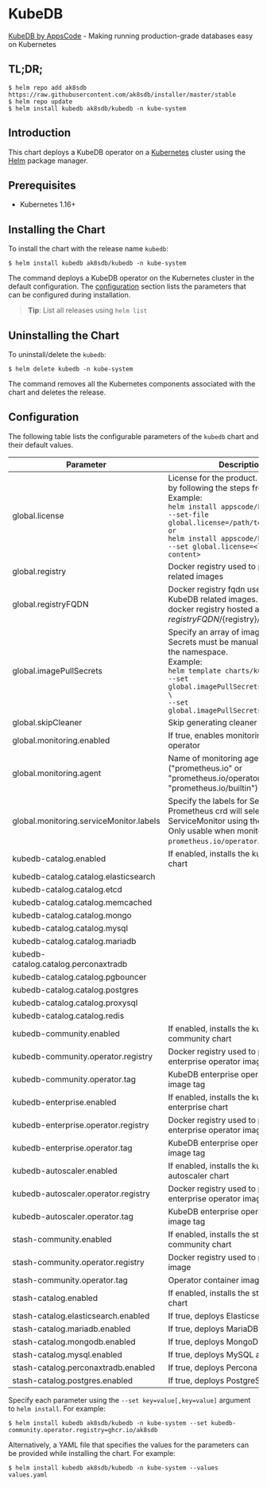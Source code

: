 # KubeDB

[KubeDB by AppsCode](https://github.com/kubedb) - Making running production-grade databases easy on Kubernetes

## TL;DR;

```console
$ helm repo add ak8sdb https://raw.githubusercontent.com/ak8sdb/installer/master/stable
$ helm repo update
$ helm install kubedb ak8sdb/kubedb -n kube-system
```

## Introduction

This chart deploys a KubeDB operator on a [Kubernetes](http://kubernetes.io) cluster using the [Helm](https://helm.sh) package manager.

## Prerequisites

- Kubernetes 1.16+

## Installing the Chart

To install the chart with the release name `kubedb`:

```console
$ helm install kubedb ak8sdb/kubedb -n kube-system
```

The command deploys a KubeDB operator on the Kubernetes cluster in the default configuration. The [configuration](#configuration) section lists the parameters that can be configured during installation.

> **Tip**: List all releases using `helm list`

## Uninstalling the Chart

To uninstall/delete the `kubedb`:

```console
$ helm delete kubedb -n kube-system
```

The command removes all the Kubernetes components associated with the chart and deletes the release.

## Configuration

The following table lists the configurable parameters of the `kubedb` chart and their default values.

|                Parameter                |                                                                                                                                                                              Description                                                                                                                                                                              |           Default           |
|-----------------------------------------|-----------------------------------------------------------------------------------------------------------------------------------------------------------------------------------------------------------------------------------------------------------------------------------------------------------------------------------------------------------------------|-----------------------------|
| global.license                          | License for the product. Get a license by following the steps from [here](https://kubedb.com/docs/latest/setup/install/enterprise#get-a-trial-license). <br> Example: <br> `helm install appscode/kubedb \` <br> `--set-file global.license=/path/to/license/file` <br> `or` <br> `helm install appscode/kubedb \` <br> `--set global.license=<license file content>` | <code>""</code>             |
| global.registry                         | Docker registry used to pull KubeDB related images                                                                                                                                                                                                                                                                                                                    | <code>""</code>             |
| global.registryFQDN                     | Docker registry fqdn used to pull KubeDB related images. Set this to use docker registry hosted at ${registryFQDN}/${registry}/${image}                                                                                                                                                                                                                               | <code>""</code>             |
| global.imagePullSecrets                 | Specify an array of imagePullSecrets. Secrets must be manually created in the namespace. <br> Example: <br> `helm template charts/kubedb \` <br> `--set global.imagePullSecrets[0].name=sec0 \` <br> `--set global.imagePullSecrets[1].name=sec1`                                                                                                                     | <code>[]</code>             |
| global.skipCleaner                      | Skip generating cleaner job YAML                                                                                                                                                                                                                                                                                                                                      | <code>false</code>          |
| global.monitoring.enabled               | If true, enables monitoring KubeDB operator                                                                                                                                                                                                                                                                                                                           | <code>false</code>          |
| global.monitoring.agent                 | Name of monitoring agent ("prometheus.io" or "prometheus.io/operator" or "prometheus.io/builtin")                                                                                                                                                                                                                                                                     | <code>""</code>             |
| global.monitoring.serviceMonitor.labels | Specify the labels for ServiceMonitor. Prometheus crd will select ServiceMonitor using these labels. Only usable when monitoring agent is `prometheus.io/operator`.                                                                                                                                                                                                   | <code>{}</code>             |
| kubedb-catalog.enabled                  | If enabled, installs the kubedb-catalog chart                                                                                                                                                                                                                                                                                                                         | <code>true</code>           |
| kubedb-catalog.catalog.elasticsearch    |                                                                                                                                                                                                                                                                                                                                                                       | <code>true</code>           |
| kubedb-catalog.catalog.etcd             |                                                                                                                                                                                                                                                                                                                                                                       | <code>false</code>          |
| kubedb-catalog.catalog.memcached        |                                                                                                                                                                                                                                                                                                                                                                       | <code>false</code>          |
| kubedb-catalog.catalog.mongo            |                                                                                                                                                                                                                                                                                                                                                                       | <code>true</code>           |
| kubedb-catalog.catalog.mysql            |                                                                                                                                                                                                                                                                                                                                                                       | <code>false</code>          |
| kubedb-catalog.catalog.mariadb          |                                                                                                                                                                                                                                                                                                                                                                       | <code>false</code>          |
| kubedb-catalog.catalog.perconaxtradb    |                                                                                                                                                                                                                                                                                                                                                                       | <code>false</code>          |
| kubedb-catalog.catalog.pgbouncer        |                                                                                                                                                                                                                                                                                                                                                                       | <code>false</code>          |
| kubedb-catalog.catalog.postgres         |                                                                                                                                                                                                                                                                                                                                                                       | <code>false</code>          |
| kubedb-catalog.catalog.proxysql         |                                                                                                                                                                                                                                                                                                                                                                       | <code>false</code>          |
| kubedb-catalog.catalog.redis            |                                                                                                                                                                                                                                                                                                                                                                       | <code>false</code>          |
| kubedb-community.enabled                | If enabled, installs the kubedb-community chart                                                                                                                                                                                                                                                                                                                       | <code>true</code>           |
| kubedb-community.operator.registry      | Docker registry used to pull KubeDB enterprise operator image                                                                                                                                                                                                                                                                                                         | <code>ghcr.io/ak8sdb</code> |
| kubedb-community.operator.tag           | KubeDB enterprise operator container image tag                                                                                                                                                                                                                                                                                                                        | <code>v2022.02.22</code>    |
| kubedb-enterprise.enabled               | If enabled, installs the kubedb-enterprise chart                                                                                                                                                                                                                                                                                                                      | <code>true</code>           |
| kubedb-enterprise.operator.registry     | Docker registry used to pull KubeDB enterprise operator image                                                                                                                                                                                                                                                                                                         | <code>ghcr.io/ak8sdb</code> |
| kubedb-enterprise.operator.tag          | KubeDB enterprise operator container image tag                                                                                                                                                                                                                                                                                                                        | <code>v2022.02.22</code>    |
| kubedb-autoscaler.enabled               | If enabled, installs the kubedb-autoscaler chart                                                                                                                                                                                                                                                                                                                      | <code>true</code>           |
| kubedb-autoscaler.operator.registry     | Docker registry used to pull KubeDB enterprise operator image                                                                                                                                                                                                                                                                                                         | <code>ghcr.io/ak8sdb</code> |
| kubedb-autoscaler.operator.tag          | KubeDB enterprise operator container image tag                                                                                                                                                                                                                                                                                                                        | <code>v2022.02.22</code>    |
| stash-community.enabled                 | If enabled, installs the stash-community chart                                                                                                                                                                                                                                                                                                                        | <code>true</code>           |
| stash-community.operator.registry       | Docker registry used to pull operator image                                                                                                                                                                                                                                                                                                                           | <code>ghcr.io/ak8sdb</code> |
| stash-community.operator.tag            | Operator container image tag                                                                                                                                                                                                                                                                                                                                          | <code>v2021.12.07</code>    |
| stash-catalog.enabled                   | If enabled, installs the stash-catalog chart                                                                                                                                                                                                                                                                                                                          | <code>true</code>           |
| stash-catalog.elasticsearch.enabled     | If true, deploys Elasticsearch addon                                                                                                                                                                                                                                                                                                                                  | <code>true</code>           |
| stash-catalog.mariadb.enabled           | If true, deploys MariaDB addon                                                                                                                                                                                                                                                                                                                                        | <code>false</code>          |
| stash-catalog.mongodb.enabled           | If true, deploys MongoDB addon                                                                                                                                                                                                                                                                                                                                        | <code>true</code>           |
| stash-catalog.mysql.enabled             | If true, deploys MySQL addon                                                                                                                                                                                                                                                                                                                                          | <code>false</code>          |
| stash-catalog.perconaxtradb.enabled     | If true, deploys Percona XtraDB addon                                                                                                                                                                                                                                                                                                                                 | <code>false</code>          |
| stash-catalog.postgres.enabled          | If true, deploys PostgreSQL addon                                                                                                                                                                                                                                                                                                                                     | <code>false</code>          |


Specify each parameter using the `--set key=value[,key=value]` argument to `helm install`. For example:

```console
$ helm install kubedb ak8sdb/kubedb -n kube-system --set kubedb-community.operator.registry=ghcr.io/ak8sdb
```

Alternatively, a YAML file that specifies the values for the parameters can be provided while
installing the chart. For example:

```console
$ helm install kubedb ak8sdb/kubedb -n kube-system --values values.yaml
```

